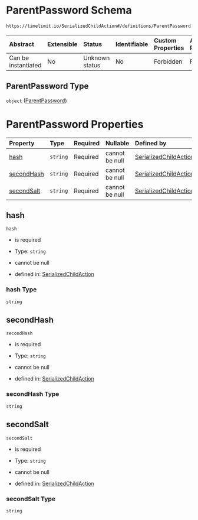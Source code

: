 # ParentPassword Schema

```txt
https://timelimit.io/SerializedChildAction#/definitions/ParentPassword
```



| Abstract            | Extensible | Status         | Identifiable | Custom Properties | Additional Properties | Access Restrictions | Defined In                                                                                      |
| :------------------ | :--------- | :------------- | :----------- | :---------------- | :-------------------- | :------------------ | :---------------------------------------------------------------------------------------------- |
| Can be instantiated | No         | Unknown status | No           | Forbidden         | Forbidden             | none                | [SerializedChildAction.schema.json\*](SerializedChildAction.schema.json "open original schema") |

## ParentPassword Type

`object` ([ParentPassword](serializedchildaction-definitions-parentpassword.md))

# ParentPassword Properties

| Property                  | Type     | Required | Nullable       | Defined by                                                                                                                                                                                        |
| :------------------------ | :------- | :------- | :------------- | :------------------------------------------------------------------------------------------------------------------------------------------------------------------------------------------------ |
| [hash](#hash)             | `string` | Required | cannot be null | [SerializedChildAction](serializedchildaction-definitions-parentpassword-properties-hash.md "https://timelimit.io/SerializedChildAction#/definitions/ParentPassword/properties/hash")             |
| [secondHash](#secondhash) | `string` | Required | cannot be null | [SerializedChildAction](serializedchildaction-definitions-parentpassword-properties-secondhash.md "https://timelimit.io/SerializedChildAction#/definitions/ParentPassword/properties/secondHash") |
| [secondSalt](#secondsalt) | `string` | Required | cannot be null | [SerializedChildAction](serializedchildaction-definitions-parentpassword-properties-secondsalt.md "https://timelimit.io/SerializedChildAction#/definitions/ParentPassword/properties/secondSalt") |

## hash



`hash`

*   is required

*   Type: `string`

*   cannot be null

*   defined in: [SerializedChildAction](serializedchildaction-definitions-parentpassword-properties-hash.md "https://timelimit.io/SerializedChildAction#/definitions/ParentPassword/properties/hash")

### hash Type

`string`

## secondHash



`secondHash`

*   is required

*   Type: `string`

*   cannot be null

*   defined in: [SerializedChildAction](serializedchildaction-definitions-parentpassword-properties-secondhash.md "https://timelimit.io/SerializedChildAction#/definitions/ParentPassword/properties/secondHash")

### secondHash Type

`string`

## secondSalt



`secondSalt`

*   is required

*   Type: `string`

*   cannot be null

*   defined in: [SerializedChildAction](serializedchildaction-definitions-parentpassword-properties-secondsalt.md "https://timelimit.io/SerializedChildAction#/definitions/ParentPassword/properties/secondSalt")

### secondSalt Type

`string`

